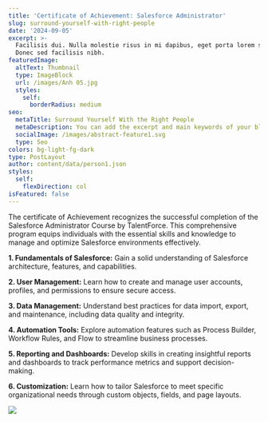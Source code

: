 ```yaml
---
title: 'Certificate of Achievement: Salesforce Administrator'
slug: surround-yourself-with-right-people
date: '2024-09-05'
excerpt: >-
  Facilisis dui. Nulla molestie risus in mi dapibus, eget porta lorem semper.
  Donec sed facilisis nibh.
featuredImage:
  altText: Thumbnail
  type: ImageBlock
  url: /images/Anh 05.jpg
  styles:
    self:
      borderRadius: medium
seo:
  metaTitle: Surround Yourself With the Right People
  metaDescription: You can add the excerpt and main keywords of your blog post here.
  socialImage: /images/abstract-feature1.svg
  type: Seo
colors: bg-light-fg-dark
type: PostLayout
author: content/data/person1.json
styles:
  self:
    flexDirection: col
isFeatured: false
---
```

The certificate of Achievement recognizes the successful completion of the Salesforce Administrator Course by TalentForce. This comprehensive program equips individuals with the essential skills and knowledge to manage and optimize Salesforce environments effectively.

**1. Fundamentals of Salesforce:** Gain a solid understanding of Salesforce architecture, features, and capabilities.


**2. User Management:** Learn how to create and manage user accounts, profiles, and permissions to ensure secure access.


**3. Data Management:** Understand best practices for data import, export, and maintenance, including data quality and integrity.


**4. Automation Tools:** Explore automation features such as Process Builder, Workflow Rules, and Flow to streamline business processes.


**5. Reporting and Dashboards:** Develop skills in creating insightful reports and dashboards to track performance metrics and support decision-making.


**6. Customization:** Learn how to tailor Salesforce to meet specific organizational needs through custom objects, fields, and page layouts.

![](/images/Anh%2005.jpg)
